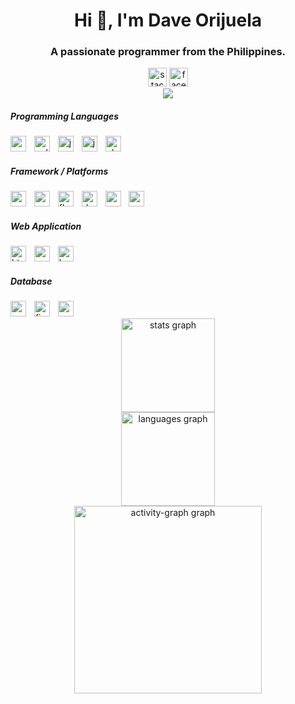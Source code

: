 <!-- Introduction -->
<h1 align="center">Hi 👋, I'm Dave Orijuela</h1>
<h3 align="center">A passionate programmer from the Philippines.</h3>

<!-- Social Media Links -->
<div align="center">
    <img src="https://img.shields.io/static/v1?message=Stackoverflow&logo=stackoverflow&label=&color=FE7A16&logoColor=white&labelColor=&style=for-the-badge" height="30" alt="stackoverflow logo" />
    <img src="https://img.shields.io/static/v1?message=Facebook&logo=facebook&label=&color=1877F2&logoColor=white&labelColor=&style=for-the-badge" height="30" alt="facebook logo" />
</div>
<!-- Visitor Badge -->
<div align="center">
  <img src="https://visitor-badge.laobi.icu/badge?page_id=dacersensei.dacersensei&right_color=rebeccapurple&left_text=Visitors" />
</div>


<!-- Programming Languages -->
<h5 align="left">Programming Languages</h5>
<div align="left">
  <img src="https://skillicons.dev/icons?i=cs" height="25" alt="csharp logo" />
  <img width="5" />
  <img src="https://skillicons.dev/icons?i=cpp" height="25" alt="cplusplus logo" />
  <img width="5" />
  <img src="https://skillicons.dev/icons?i=js" height="25" alt="javascript logo" />
  <img width="5" />
  <img src="https://skillicons.dev/icons?i=java" height="25" alt="java logo" />
  <img width="5" />
  <img src="https://skillicons.dev/icons?i=php" height="25" alt="php logo" />
</div>

<!-- Framework / Platforms -->
<h5 align="left">Framework / Platforms</h5>
<div align="left">
  <img src="https://cdn.simpleicons.org/android/3DDC84" height="25" alt="android logo" />
  <img width="5" />
  <img src="https://cdn.simpleicons.org/xamarin/3498DB" height="25" alt="xamarin logo" />
  <img width="5" />
  <img src="https://skillicons.dev/icons?i=flutter" height="25" alt="flutter logo" />
  <img width="5" />
  <img src="https://skillicons.dev/icons?i=dotnet" height="25" alt="dot-net logo" />
  <img width="5" />
  <img src="https://skillicons.dev/icons?i=arduino" height="25" alt="arduino logo" />
  <img width="5" />
  <img src="https://skillicons.dev/icons?i=androidstudio" height="25" alt="androidstudio logo" />
</div>

<!-- Web application -->
<h5 align="left">Web Application</h5>
<div align="left">
  <img src="https://skillicons.dev/icons?i=html" height="25" alt="html5 logo" />
  <img width="5" />
  <img src="https://skillicons.dev/icons?i=css" height="25" alt="css3 logo" />
  <img width="5" />
  <img src="https://skillicons.dev/icons?i=bootstrap" height="25" alt="bootstrap logo" />
</div>

<!-- Database -->
<h5 align="left">Database</h5>
<div align="left">
  <img src="https://skillicons.dev/icons?i=mysql" height="25" alt="mysql logo" />
  <img width="5" />
  <img src="https://skillicons.dev/icons?i=firebase" height="25" alt="firebase logo" />
  <img width="5" />
  <img src="https://skillicons.dev/icons?i=mongodb" height="25" alt="mongodb logo" />
</div>

<!-- GitHub Stats -->
<div align="center">
  <img src="https://github-readme-stats.vercel.app/api?username=dacersensei&hide_title=false&hide_rank=false&show_icons=true&include_all_commits=true&count_private=true&disable_animations=false&theme=github_dark&locale=en&hide_border=true&order=1" height="150" alt="stats graph" />
  <br>
  <img src="https://github-readme-stats.vercel.app/api/top-langs?username=dacersensei&locale=en&hide_title=false&layout=compact&card_width=320&langs_count=6&theme=github_dark&hide_border=true&order=2" height="150" alt="languages graph" />
</div>

<!-- Activity Graph -->
<div align="center">
  <img src="https://github-readme-activity-graph.vercel.app/graph?username=dacersensei&radius=12&theme=github-dark&area=true&order=5&hide_border=true" height="300" alt="activity-graph graph" />
</div>
